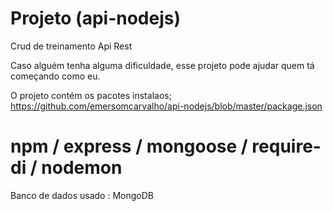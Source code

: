 # Projeto (api-nodejs)
Crud de treinamento Api Rest


Caso alguém tenha alguma dificuldade, esse projeto pode ajudar quem tá começando como eu.

O projeto contém os pacotes instalaos; https://github.com/emersomcarvalho/api-nodejs/blob/master/package.json

 # npm / express / mongoose / require-di / nodemon
 
 Banco de dados usado : MongoDB 

